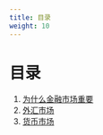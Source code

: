 ```yaml
---
title: 目录
weight: 10
---
```


# 目录

1. [为什么金融市场重要](./为什么金融市场重要.md)
1. [外汇市场](./外汇市场.md)
1. [货币市场](./货币市场.md)